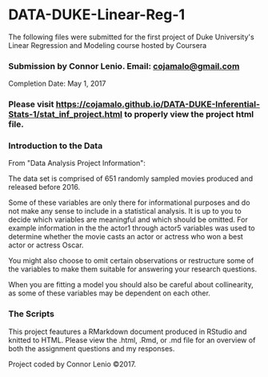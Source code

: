 # DATA-DUKE-Linear-Reg-1
The following files were submitted for the first project of Duke University's Linear Regression and Modeling course hosted by Coursera

### Submission by Connor Lenio. Email: cojamalo@gmail.com
Completion Date: May 1, 2017

### Please visit https://cojamalo.github.io/DATA-DUKE-Inferential-Stats-1/stat_inf_project.html to properly view the project html file.

### Introduction to the Data
From "Data Analysis Project Information":

The data set is comprised of 651 randomly sampled movies produced and released before 2016.

Some of these variables are only there for informational purposes and do not make any sense to include in a statistical analysis. It is up to you to decide which variables are meaningful and which should be omitted. For example information in the the actor1 through actor5 variables was used to determine whether the movie casts an actor or actress who won a best actor or actress Oscar.

You might also choose to omit certain observations or restructure some of the variables to make them suitable for answering your research questions.

When you are fitting a model you should also be careful about collinearity, as some of these variables may be dependent on each other.


### The Scripts
This project feautures a RMarkdown document produced in RStudio and knitted to HTML. Please view the .html, .Rmd, or .md file for an overview of both the assignment questions and my responses.

Project coded by Connor Lenio ©2017. 
